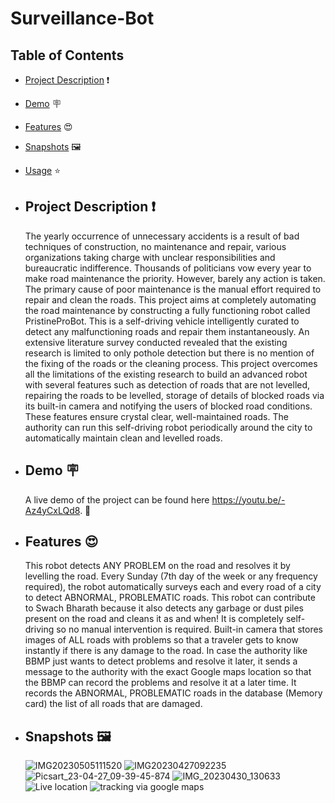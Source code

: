 # Surveillance-Bot
## Table of Contents

- [Project Description](#project-description) ❗
- [Demo](#demo) 🪧
- [Features](#features) 😍
- [Snapshots](#SnapShots) 🖼️
- [Usage](#usage) ⭐

- ## Project Description ❗
  The yearly occurrence of unnecessary accidents is a result of bad techniques of construction, no maintenance and repair, various organizations taking charge with unclear responsibilities and bureaucratic 
  indifference. Thousands of politicians vow every year to make road maintenance the priority. However, barely any action is taken. The primary cause of poor maintenance is the manual effort required to repair 
  and clean the roads.
  This project aims at completely automating the road maintenance by constructing a fully functioning robot called PristineProBot. This is a self-driving vehicle intelligently curated to detect any malfunctioning 
  roads and repair them instantaneously. An extensive literature survey conducted revealed that the existing research is limited to only pothole detection but there is no mention of the fixing of the roads or the 
  cleaning process. This project overcomes all the limitations of the existing research to build an advanced robot with several features such as detection of roads that are not levelled, repairing the roads to be 
  levelled, storage of details of blocked roads via its built-in camera and notifying the users of blocked road conditions. These features ensure crystal clear, well-maintained roads. The authority can run this 
  self-driving robot periodically around the city to automatically maintain clean and levelled roads.

- ## Demo 🪧
  A live demo of the project can be found here https://youtu.be/-Az4yCxLQd8. 🔗

- ## Features 😍
  This robot detects ANY PROBLEM on the road and resolves it by levelling the road. Every Sunday (7th day of the week or any frequency required), the robot automatically surveys each and every road of a city to 
  detect ABNORMAL, PROBLEMATIC roads. This robot can contribute to Swach Bharath because it also detects any garbage or dust piles present on the road and cleans it as and when! It is completely self-driving so 
  no manual intervention is required. Built-in camera that stores images of ALL roads with problems so that a traveler gets to know instantly if there is any damage to the road. In case the authority like BBMP 
  just wants to detect problems and resolve it later, it sends a message to the authority with the exact Google maps location so that the BBMP can record the problems and resolve it at a later time. It records 
  the ABNORMAL, PROBLEMATIC roads in the database (Memory card) the list of all roads that are damaged.

- ## Snapshots 🖼️
  ![IMG20230505111520](https://github.com/SANJEEV61/Surveillance-Bot/assets/89179742/3e258d61-b190-4571-9078-9ea1d35f8589)
  ![IMG20230427092235](https://github.com/SANJEEV61/Surveillance-Bot/assets/89179742/bf5af909-e40f-4fdb-903a-ab0727fba657)
  ![Picsart_23-04-27_09-39-45-874](https://github.com/SANJEEV61/Surveillance-Bot/assets/89179742/6ad7f0a6-0d94-425f-8fe5-7b903ba3af83)
  ![IMG_20230430_130633](https://github.com/SANJEEV61/Surveillance-Bot/assets/89179742/7c8e8687-d550-498a-8df9-827957104fdf)
  ![Live location](https://github.com/SANJEEV61/Surveillance-Bot/assets/89179742/cf3a2c35-4d9c-4df3-ae03-ac0c6f8d2e90)
  ![tracking via google maps](https://github.com/SANJEEV61/Surveillance-Bot/assets/89179742/05132cf8-5283-43dc-b404-3359c8ce3aa7)







 
